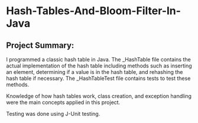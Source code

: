 # Hash-Tables-And-Bloom-Filter-In-Java
## Project Summary:
I programmed a classic hash table in Java. The _HashTable file contains the actual implementation of the hash table including methods such as inserting an element, determining if a value is in the hash table, and rehashing the hash table if necessary. The _HashTableTest file contains tests to test these methods.

Knowledge of how hash tables work, class creation, and exception handling were the main concepts applied in this project.
 
Testing was done using J-Unit testing. 
